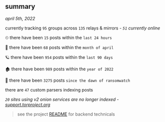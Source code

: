 
## summary
_april 5th, 2022_

currently tracking `95` groups across `135` relays & mirrors - _`51` currently online_

⏲ there have been `15` posts within the `last 24 hours`

🦈 there have been `68` posts within the `month of april`

🪐 there have been `954` posts within the `last 90 days`

🏚 there have been `989` posts within the `year of 2022`

🦕 there have been `3275` posts `since the dawn of ransomwatch`

there are `47` custom parsers indexing posts

_`20` sites using v2 onion services are no longer indexed - [support.torproject.org](https://support.torproject.org/onionservices/v2-deprecation/)_

> see the project [README](https://github.com/thetanz/ransomwatch#ransomwatch--) for backend technicals
